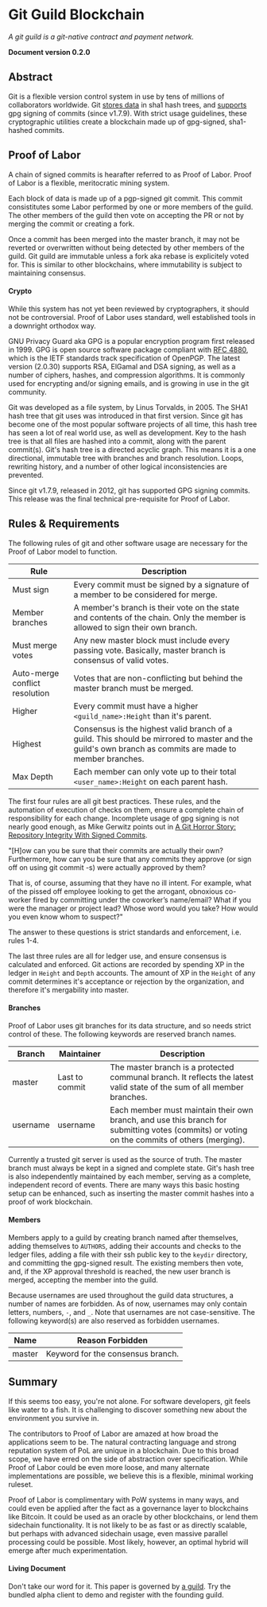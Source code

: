 # Git Guild Blockchain

*A git guild is a git-native contract and payment network.*

__Document version 0.2.0__

## Abstract

Git is a flexible version control system in use by tens of millions of collaborators worldwide. Git [stores data](https://git-scm.com/book/en/v2/Git-Internals-Git-Objects) in sha1 hash trees, and [supports](https://git-scm.com/book/en/v2/Git-Tools-Signing-Your-Work) gpg signing of commits (since v1.7.9). With strict usage guidelines, these cryptographic utilities create a blockchain made up of gpg-signed, sha1-hashed commits.

## Proof of Labor

A chain of signed commits is hearafter referred to as Proof of Labor. Proof of Labor is a flexible, meritocratic mining system.

Each block of data is made up of a pgp-signed git commit. This commit consistitutes some Labor performed by one or more members of the guild. The other members of the guild then vote on accepting the PR or not by merging the commit or creating a fork.

Once a commit has been merged into the master branch, it may not be reverted or overwritten without being detected by other members of the guild. Git guild are immutable unless a fork aka rebase is explicitely voted for. This is similar to other blockchains, where immutability is subject to maintaining consensus.

#### Crypto

While this system has not yet been reviewed by cryptographers, it should not be controversial. Proof of Labor uses standard, well established tools in a downright orthodox way.  

GNU Privacy Guard aka GPG is a popular encryption program first released in 1999. GPG is open source software package compliant with [RFC 4880](https://tools.ietf.org/html/rfc4880), which is the IETF standards track specification of OpenPGP. The latest version (2.0.30) supports RSA, ElGamal and DSA signing, as well as a number of ciphers, hashes, and compression algorithms. It is commonly used for encrypting and/or signing emails, and is growing in use in the git community.

Git was developed as a file system, by Linus Torvalds, in 2005. The SHA1 hash tree that git uses was introduced in that first version. Since git has become one of the most popular software projects of all time, this hash tree has seen a lot of real world use, as well as development. Key to the hash tree is that all files are hashed into a commit, along with the parent commit(s). Git's hash tree is a directed acyclic graph. This means it is a one directional, immutable tree with branches and branch resolution. Loops, rewriting history, and a number of other logical inconsistencies are prevented.

Since git v1.7.9, released in 2012, git has supported GPG signing commits. This release was the final technical pre-requisite for Proof of Labor.

## Rules & Requirements

The following rules of git and other software usage are necessary for the Proof of Labor model to function.

| Rule | Description |
|-------|----------------|
| Must sign | Every commit must be signed by a signature of a member to be considered for merge. |
| Member branches | A member's branch is their vote on the state and contents of the chain. Only the member is allowed to sign their own branch. |
| Must merge votes | Any new master block must include every passing vote. Basically, master branch is consensus of valid votes. |
| Auto-merge conflict resolution | Votes that are non-conflicting but behind the master branch must be merged. |
| Higher | Every commit must have a higher `<guild_name>:Height` than it's parent.  |
| Highest | Consensus is the highest valid branch of a guild. This should be mirrored to master and the guild's own branch as commits are made to member branches. |
| Max Depth | Each member can only vote up to their total `<user_name>:Height` on each parent hash. |

The first four rules are all git best practices. These rules, and the automation of execution of checks on them, ensure a complete chain of responsibility for each change. Incomplete usage of gpg signing is not nearly good enough, as Mike Gerwitz points out in [A Git Horror Story: Repository Integrity With Signed Commits](https://mikegerwitz.com/papers/git-horror-story.html).

"[H]ow can you be sure that their commits are actually their own? Furthermore, how can you be sure that any commits they approve (or sign off on using git commit -s) were actually approved by them?

That is, of course, assuming that they have no ill intent. For example, what of the pissed off employee looking to get the arrogant, obnoxious co-worker fired by committing under the coworker’s name/email? What if you were the manager or project lead? Whose word would you take? How would you even know whom to suspect?"

The answer to these questions is strict standards and enforcement, i.e. rules 1-4.

The last three rules are all for ledger use, and ensure consensus is calculated and enforced. Git actions are recorded by spending XP in the ledger in `Height` and `Depth` accounts. The amount of XP in the `Height` of any commit determines it's acceptance or rejection by the organization, and therefore it's mergability into master.

#### Branches

Proof of Labor uses git branches for its data structure, and so needs strict control of these. The following keywords are reserved branch names.

| Branch             | Maintainer       | Description           |
|--------------------|--------------------|------------------------|
| master             | Last to commit  | The master branch is a protected communal branch. It reflects the latest valid state of the sum of all member branches. |
| username             | username  | Each member must maintain their own branch, and use this branch for submitting votes (commits) or voting on the commits of others (merging). |

Currently a trusted git server is used as the source of truth. The master branch must always be kept in a signed and complete state. Git's hash tree is also independently maintained by each member, serving as a complete, independent record of events. There are many ways this basic hosting setup can be enhanced, such as inserting the master commit hashes into a proof of work blockchain.

#### Members

Members apply to a guild by creating branch named after themselves, adding themselves to `AUTHORS`, adding their accounts and checks to the ledger files, adding a file with their ssh public key to the `keydir` directory, and committing the gpg-signed result. The existing members then vote, and, if the XP approval threshold is reached, the new user branch is merged, accepting the member into the guild.

Because usernames are used throughout the guild data structures, a number of names are forbidden. As of now, usernames may only contain letters, numbers, `-`, and `_`. Note that usernames are not case-sensitive. The following keyword(s) are also reserved as forbidden usernames.

| Name               | Reason Forbidden       |
|--------------------|------------------------|
| master             | Keyword for the consensus branch. |

## Summary

If this seems too easy, you're not alone. For software developers, git feels like water to a fish. It is challenging to discover something new about the environment you survive in.

The contributors to Proof of Labor are amazed at how broad the applications seem to be. The natural contracting language and strong reputation system of PoL are unique in a blockchain. Due to this broad scope, we have erred on the side of abstraction over specification. While Proof of Labor could be even more loose, and many alternate implementations are possible, we believe this is a flexible, minimal working ruleset.

Proof of Labor is complimentary with PoW systems in many ways, and could even be applied after the fact as a governance layer to blockchains like Bitcoin. It could be used as an oracle by other blockchains, or lend them sidechain functionality. It is not likely to be as fast or as directly scalable, but perhaps with advanced sidechain usage, even massive parallel processing could be possible. Most likely, however, an optimal hybrid will emerge after much experimentation.

#### Living Document

Don't take our word for it. This paper is governed by [a guild](https://github.com/GitGuild/GitGuild/tree/master). Try the bundled alpha client to demo and register with the founding guild.
